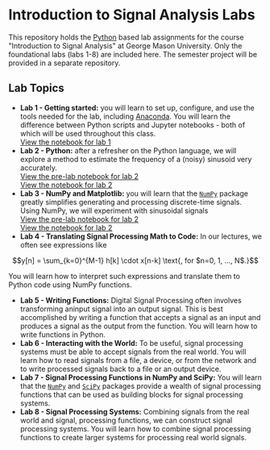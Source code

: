 # Introduction to Signal Analysis Labs

This repository holds the [Python](https://python.org) based lab assignments for the course "Introduction to Signal Analysis" at George Mason University.
Only the foundational labs (labs 1-8) are included here. The semester project will be provided in a separate repository.

## Lab Topics

* **Lab 1 - Getting started:** you will learn to set up, configure, and use the tools needed for the lab, including [Anaconda](https://www.anaconda.org/). You will learn the difference between Python scripts and Jupyter notebooks - both of which will be used throughout this class.</br>
[View the notebook for lab 1](https://nbviewer.org/format/slides/github/bepepa/intro-signal-analysis-lab/blob/main/labs/010_lab_setting_up/setting_up.ipynb)
* **Lab 2 - Python:** after a refresher on the Python language, we will explore a method to estimate the frequency of a (noisy) sinusoid very accurately.</br>
[View the pre-lab notebook for lab 2](https://nbviewer.org/format/slides/github/bepepa/intro-signal-analysis-lab/blob/main/labs/020_lab_intro_python/pre_lab_notes.ipynb)</br>
[View the notebook for lab 2](https://nbviewer.org/format/slides/github/bepepa/intro-signal-analysis-lab/blob/main/labs/020_lab_intro_python/lab.ipynb)
* **Lab 3 - NumPy and Matplotlib:** you will learn that the [`NumPy`](https://numpy.org) package greatly simplifies generating and processing discrete-time signals. Using NumPy, we will experiment with sinusoidal signals</br>
[View the pre-lab notebook for lab 2](https://nbviewer.org/format/slides/github/bepepa/intro-signal-analysis-lab/blob/main/labs/030_lab_intro_numpy/pre_lab_notes.ipynb)</br>
[View the notebook for lab 2](https://nbviewer.org/format/slides/github/bepepa/intro-signal-analysis-lab/blob/main/labs/030_lab_intro_numpy/lab.ipynb)
* **Lab 4 - Translating Signal Processing Math to Code:** In our lectures, we often see expressions like
```math
y[n] = \sum_{k=0}^{M-1} h[k] \cdot x[n-k] \text{, for $n=0, 1, ..., N$.}
```
You will learn how to interpret such expressions and translate them to Python code using NumPy functions.
* **Lab 5 - Writing Functions:** Digital Signal Processing often involves transforming aninput signal into an output signal. This is best accomplished by writing a function that accepts a signal as an input and produces a signal as the output from the function. You will learn how to write functions in Python.
* **Lab 6 - Interacting with the World:** To be useful, signal processing systems must be able to accept signals from the real world. You will learn how to read signals from a file, a device, or from the network and to write processed signals back to a file or an output device.
* **Lab 7 - Signal Processing Functions in NumPy and SciPy:** You will learn that the [`NumPy`](https://numpy.org) and [`SciPy`](https://scipy.org) packages provide a wealth of signal processing functions that can be used as building blocks for signal processing systems.
* **Lab 8 - Signal Processing Systems:** Combining signals from the real world and signal, processing functions, we can construct signal processing systems. You will learn how to combine signal processing functions to create larger systems for processing real world signals.
